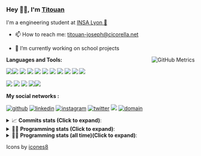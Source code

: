 <!--
**titouan-joseph/titouan-joseph** is a ✨ _special_ ✨ repository because its `README.md` (this file) appears on your GitHub profile.

Here are some ideas to get you started:

- 🔭 I’m currently working on ...
- 🌱 I’m currently learning ...
- 👯 I’m looking to collaborate on ...
- 🤔 I’m looking for help with ...
- 💬 Ask me about ...
- 📫 How to reach me: ...
- 😄 Pronouns: ...
- ⚡ Fun fact: ...
-->

### Hey 👋🏽, I'm [Titouan](https://github.com/Titouan-Joseph) 

I'm a engineering student at  [INSA Lyon 🦏](https://www.insa-lyon.fr/en/)

- 📫 How to reach me: [titouan-joseph@cicorella.net](mailto:titouan-joseph@cicorella.net)
- 🔭 I’m currently working on school projects


  <img align="right" alt="GitHub Metrics" src="https://metrics.lecoq.io/titouan-joseph" />

**Languages and Tools:**

[<img src="https://img.icons8.com/color/48/000000/python.png"/>]()[<img src="https://img.icons8.com/color/48/000000/java-coffee-cup-logo.png"/>]() [<img src="https://img.icons8.com/color/48/000000/c-programming.png"/>]() [<img src="https://img.icons8.com/color/48/000000/javascript.png"/>]() [<img src="https://img.icons8.com/color/48/000000/selenium-test-automation.png"/>]() [<img src="https://img.icons8.com/color/48/000000/git.png"/>]() [<img src="https://img.icons8.com/color/48/000000/console.png"/>]() [<img src="https://img.icons8.com/color/48/000000/android-os.png"/>]() [<img src="https://img.icons8.com/color/48/000000/pycharm.png"/>]() [<img src="https://img.icons8.com/color/48/000000/virtualbox.png"/>]() [<img src="https://img.icons8.com/color/48/000000/windows-10.png"/>]()

[<img src="https://img.icons8.com/color/48/000000/linux.png"/>]() [<img src="https://img.icons8.com/color/48/000000/nginx.png"/>]() [<img src="https://img.icons8.com/color/48/000000/raspberry-pi.png"/>]() [<img src="https://img.icons8.com/color/48/000000/docker.png"/>]()[<img src="https://img.icons8.com/color/48/000000/visual-studio-code-2019.png"/>]()

**My social networks :**

[<img src='https://img.icons8.com/fluent/48/000000/github.png' alt="github">](https://github.com/titouan-joseph)  [<img src='https://img.icons8.com/color/48/000000/linkedin.png' alt='linkedin'>](https://www.linkedin.com/in/titouan-joseph-revol/)  [<img src='https://img.icons8.com/color/48/000000/instagram-new.png' alt='instagram'>](https://www.instagram.com/tit_re/)  [<img src='https://img.icons8.com/color/48/000000/twitter.png' alt='twitter'>](https://twitter.com/josephrevol) [<img src="https://img.icons8.com/color/48/000000/facebook.png"/>](https://www.facebook.com/titre01) [<img src="https://img.icons8.com/fluent/48/000000/domain.png" alt="domain"/>](https://titouan-joseph.cicorella.net)

<details>
 <summary>📈 <b>Commits stats (Click to expand)</b>: </summary>
    <a href="https://sourcerer.io/titouan-joseph"><img src="https://img.shields.io/badge/Python-148%20commits-orange.svg" alt=""></a>
    <a href="https://sourcerer.io/titouan-joseph"><img src="https://img.shields.io/badge/Java-27%20commits-orange.svg" alt=""></a>
    <a href="https://sourcerer.io/titouan-joseph"><img src="https://img.shields.io/badge/C-23%20commits-orange.svg" alt=""></a>
    <a href="https://sourcerer.io/titouan-joseph"><img src="https://img.shields.io/badge/JavaScript-18%20commits-orange.svg" alt=""></a>
</details>


<details>
 <summary>👨‍💻 <b>Programming stats (Click to expand)</b>: </summary>
<!--START_SECTION:waka-->
**🐱 My Github Data** 

> 🏆 354 Contributions in the Year 2021
 > 
> 📦 58.6 kB Used in Github's Storage 
 > 
> 🚫 Not Opted to Hire
 > 
> 📜 28 Public Repositories 
 > 
> 🔑 2 Private Repositories  
 > 
**I'm an Early 🐤** 

```text
🌞 Morning    96 commits     ███░░░░░░░░░░░░░░░░░░░░░░   14.84% 
🌆 Daytime    251 commits    █████████░░░░░░░░░░░░░░░░   38.79% 
🌃 Evening    237 commits    █████████░░░░░░░░░░░░░░░░   36.63% 
🌙 Night      63 commits     ██░░░░░░░░░░░░░░░░░░░░░░░   9.74%

```
📅 **I'm Most Productive on Wednesday** 

```text
Monday       95 commits     ███░░░░░░░░░░░░░░░░░░░░░░   14.68% 
Tuesday      95 commits     ███░░░░░░░░░░░░░░░░░░░░░░   14.68% 
Wednesday    128 commits    █████░░░░░░░░░░░░░░░░░░░░   19.78% 
Thursday     101 commits    ████░░░░░░░░░░░░░░░░░░░░░   15.61% 
Friday       82 commits     ███░░░░░░░░░░░░░░░░░░░░░░   12.67% 
Saturday     62 commits     ██░░░░░░░░░░░░░░░░░░░░░░░   9.58% 
Sunday       84 commits     ███░░░░░░░░░░░░░░░░░░░░░░   12.98%

```


📊 **This Week I Spent My Time On** 

```text
⌚︎ Time Zone: Europe/Paris

💬 Programming Languages: 
Other                    24 hrs 31 mins      █████████████████████░░░░   85.39% 
Python                   1 hr 56 mins        █░░░░░░░░░░░░░░░░░░░░░░░░   6.78% 
Markdown                 59 mins             ░░░░░░░░░░░░░░░░░░░░░░░░░   3.47% 
YAML                     27 mins             ░░░░░░░░░░░░░░░░░░░░░░░░░   1.59% 
Text                     16 mins             ░░░░░░░░░░░░░░░░░░░░░░░░░   0.93%

🔥 Editors: 
Browser                  23 hrs 25 mins      ████████████████████░░░░░   81.58% 
VS Code                  2 hrs 41 mins       ██░░░░░░░░░░░░░░░░░░░░░░░   9.39% 
PyCharm                  2 hrs 5 mins        █░░░░░░░░░░░░░░░░░░░░░░░░   7.27% 
Bash                     25 mins             ░░░░░░░░░░░░░░░░░░░░░░░░░   1.47% 
Powerpoint               5 mins              ░░░░░░░░░░░░░░░░░░░░░░░░░   0.3%

🐱‍💻 Projects: 
Stage-DevOps             21 hrs 6 mins       ██████████████████░░░░░░░   73.51% 
Overbookd-userStories    2 hrs 6 mins        █░░░░░░░░░░░░░░░░░░░░░░░░   7.35% 
test                     1 hr 33 mins        █░░░░░░░░░░░░░░░░░░░░░░░░   5.4% 
Base-de-connaissance-G%C358 mins             ░░░░░░░░░░░░░░░░░░░░░░░░░   3.37% 
PowerAppsTestAutomation  49 mins             ░░░░░░░░░░░░░░░░░░░░░░░░░   2.86%

💻 Operating System: 
Windows                  28 hrs 17 mins      ████████████████████████░   98.53% 
Linux                    25 mins             ░░░░░░░░░░░░░░░░░░░░░░░░░   1.47%

```

**I Mostly Code in Python** 

```text
Python                   18 repos            ██████████████░░░░░░░░░░░   56.25% 
JavaScript               3 repos             ██░░░░░░░░░░░░░░░░░░░░░░░   9.38% 
HTML                     2 repos             █░░░░░░░░░░░░░░░░░░░░░░░░   6.25% 
C                        2 repos             █░░░░░░░░░░░░░░░░░░░░░░░░   6.25% 
MATLAB                   2 repos             █░░░░░░░░░░░░░░░░░░░░░░░░   6.25%

```



 Last Updated on 28/08/2021
<!--END_SECTION:waka-->

</details>

<details>
 <summary>👨‍💻 <b>Programming stats (all time)(Click to expand)</b>: </summary>
    <img src="https://wakatime.com/share/@titouan_joseph/b2dd01ab-0ae9-45a5-9065-5eef2a205b1c.svg">
    <img src="https://wakatime.com/share/@titouan_joseph/5ef9f0c5-69ff-452c-80a9-909df7152407.svg">
    <img src="https://wakatime.com/share/@titouan_joseph/3989b40d-e2ad-4aeb-8f15-b50171502a9a.svg">
</details>

Icons by [icones8](https://icones8.fr/)
